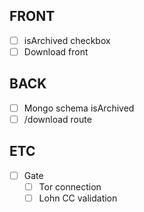 ## FRONT

- [ ] isArchived checkbox
- [ ] Download front

## BACK

- [ ] Mongo schema isArchived
- [ ] /download route

## ETC

- [ ] Gate
  - [ ] Tor connection
  - [ ] Lohn CC validation
